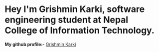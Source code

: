 # Hey I'm Grishmin Karki, software engineering student at Nepal College of Information Technology.

**My github profile:-** [Grishmin Karki](https://github.com/karkigrishmin)
